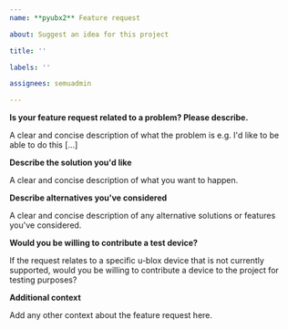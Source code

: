 ```yaml
---
name: **pyubx2** Feature request

about: Suggest an idea for this project

title: ''

labels: ''

assignees: semuadmin

---
```


**Is your feature request related to a problem? Please describe.**

A clear and concise description of what the problem is e.g. I'd like to be able to do this [...]

**Describe the solution you'd like**

A clear and concise description of what you want to happen.

**Describe alternatives you've considered**

A clear and concise description of any alternative solutions or features you've considered.

**Would you be willing to contribute a test device?**

If the request relates to a specific u-blox device that is not currently supported, would you be 
willing to contribute a device to the project for testing purposes?

**Additional context**

Add any other context about the feature request here.

